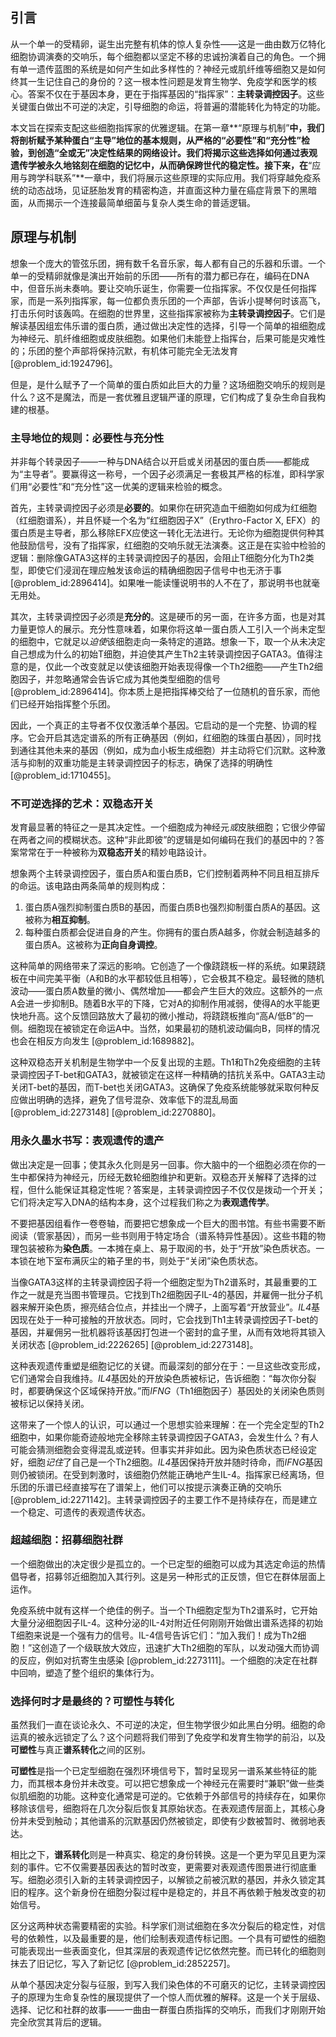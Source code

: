 ## 引言
从一个单一的受精卵，诞生出完整有机体的惊人复杂性——这是一曲由数万亿特化细胞协调演奏的交响乐，每个细胞都以坚定不移的忠诚扮演着自己的角色。一个拥有单一遗传蓝图的系统是如何产生如此多样性的？神经元或肌纤维等细胞又是如何终其一生记住自己的身份的？这一根本性问题是发育生物学、免疫学和医学的核心。答案不仅在于基因本身，更在于指挥基因的“指挥家”：**主转录调控因子**。这些关键蛋白做出不可逆的决定，引导细胞的命运，将普遍的潜能转化为特定的功能。

本文旨在探索支配这些细胞指挥家的优雅逻辑。在第一章**“原理与机制”**中，我们将剖析赋予某种蛋白“主导”地位的基本规则，从严格的“必要性”和“充分性”检验，到创造“全或无”决定性结果的网络设计。我们将揭示这些选择如何通过表观遗传学被永久地铭刻在细胞的记忆中，从而确保跨世代的稳定性。接下来，在**“应用与跨学科联系”**一章中，我们将展示这些原理的实际应用。我们将穿越免疫系统的动态战场，见证胚胎发育的精密构造，并直面这种力量在癌症背景下的黑暗面，从而揭示一个连接最简单细菌与复杂人类生命的普适逻辑。

## 原理与机制

想象一个庞大的管弦乐团，拥有数千名音乐家，每人都有自己的乐器和乐谱。一个单一的受精卵就像是演出开始前的乐团——所有的潜力都已存在，编码在DNA中，但音乐尚未奏响。要让交响乐诞生，你需要一位指挥家。不仅仅是任何指挥家，而是一系列指挥家，每一位都负责乐团的一个声部，告诉小提琴何时该高飞，打击乐何时该轰鸣。在细胞的世界里，这些指挥家被称为**主转录调控因子**。它们是解读基因组宏伟乐谱的蛋白质，通过做出决定性的选择，引导一个简单的祖细胞成为神经元、肌纤维细胞或皮肤细胞。如果他们未能登上指挥台，后果可能是灾难性的；乐团的整个声部将保持沉默，有机体可能完全无法发育 [@problem_id:1924796]。

但是，是什么赋予了一个简单的蛋白质如此巨大的力量？这场细胞交响乐的规则是什么？这不是魔法，而是一套优雅且逻辑严谨的原理，它们构成了复杂生命自我构建的根基。

### 主导地位的规则：必要性与充分性

并非每个转录因子——一种与DNA结合以开启或关闭基因的蛋白质——都能成为“主导者”。要赢得这一称号，一个因子必须满足一套极其严格的标准，即科学家们用“必要性”和“充分性”这一优美的逻辑来检验的概念。

首先，主转录调控因子必须是**必要的**。如果你在研究造血干细胞如何成为红细胞（红细胞谱系），并且怀疑一个名为“红细胞因子X”（Erythro-Factor X, EFX）的蛋白质是主导者，那么移除EFX应使这一转化无法进行。无论你为细胞提供何种其他鼓励信号，没有了指挥家，红细胞的交响乐就无法演奏。这正是在实验中检验的逻辑：删除像GATA3这样的主转录调控因子的基因，会阻止T细胞分化为Th2类型，即使它们浸润在理应触发该命运的精确细胞因子信号中也无济于事 [@problem_id:2896414]。如果唯一能读懂说明书的人不在了，那说明书也就毫无用处。

其次，主转录调控因子必须是**充分的**。这是硬币的另一面，在许多方面，也是对其力量更惊人的展示。充分性意味着，如果你将这单一蛋白质人工引入一个尚未定型的细胞中，它就足以*迫使*该细胞走向一条特定的道路。想象一下，取一个从未决定自己想成为什么的初始T细胞，并迫使其产生Th2主转录调控因子GATA3。值得注意的是，仅此一个改变就足以使该细胞开始表现得像一个Th2细胞——产生Th2细胞因子，并忽略通常会告诉它成为其他类型细胞的信号 [@problem_id:2896414]。你本质上是把指挥棒交给了一位随机的音乐家，而他们已经开始指挥整个乐团。

因此，一个真正的主导者不仅仅激活单个基因。它启动的是一个完整、协调的程序。它会开启其选定谱系的所有正确基因（例如，红细胞的珠蛋白基因），同时找到通往其他未来的基因（例如，成为血小板生成细胞）并主动将它们沉默。这种激活与抑制的双重功能是主转录调控因子的标志，确保了选择的明确性 [@problem_id:1710455]。

### 不可逆选择的艺术：双稳态开关

发育最显著的特征之一是其决定性。一个细胞成为神经元*或*皮肤细胞；它很少停留在两者之间的模糊状态。这种“非此即彼”的逻辑是如何编码在我们的基因中的？答案常常在于一种被称为**双稳态开关**的精妙电路设计。

想象两个主转录调控因子，蛋白质A和蛋白质B，它们控制着两种不同且相互排斥的命运。该电路由两条简单的规则构成：
1.  蛋白质A强烈抑制蛋白质B的基因，而蛋白质B也强烈抑制蛋白质A的基因。这被称为**相互抑制**。
2.  每种蛋白质都会促进自身的产生。你拥有的蛋白质A越多，你就会制造越多的蛋白质A。这被称为**正向自身调控**。

这种简单的网络带来了深远的影响。它创造了一个像跷跷板一样的系统。如果跷跷板在中间完美平衡（A和B的水平都较低且相等），它会极其不稳定。最轻微的随机波动——蛋白质A数量的微小、偶然增加——都会产生巨大的效应。这额外的一点A会进一步抑制B。随着B水平的下降，它对A的抑制作用减弱，使得A的水平能更快地升高。这个反馈回路放大了最初的微小推动，将跷跷板推向“高A/低B”的一侧。细胞现在被锁定在命运A中。当然，如果最初的随机波动偏向B，同样的情况也会在相反方向发生 [@problem_id:1689882]。

这种双稳态开关机制是生物学中一个反复出现的主题。Th1和Th2免疫细胞的主转录调控因子T-bet和GATA3，就被锁定在这样一种精确的拮抗关系中。GATA3主动关闭T-bet的基因，而T-bet也关闭GATA3。这确保了免疫系统能够就采取何种反应做出明确的选择，避免了信号混杂、效率低下的混乱局面 [@problem_id:2273148] [@problem_id:2270880]。

### 用永久墨水书写：表观遗传的遗产

做出决定是一回事；使其永久化则是另一回事。你大脑中的一个细胞必须在你的一生中都保持为神经元，历经无数轮细胞维护和更新。双稳态开关解释了选择的过程，但什么能保证其稳定性呢？答案是，主转录调控因子不仅仅是拨动一个开关；它们将决定写入DNA的结构本身，这个过程我们称之为**表观遗传学**。

不要把基因组看作一卷卷轴，而要把它想象成一个巨大的图书馆。有些书需要不断阅读（管家基因），而另一些书则用于特定场合（谱系特异性基因）。这些书籍的物理包装被称为**染色质**。一本摊在桌上、易于取阅的书，处于“开放”染色质状态。一本锁在地下室布满灰尘的箱子里的书，则处于“关闭”染色质状态。

当像GATA3这样的主转录调控因子将一个细胞定型为Th2谱系时，其最重要的工作之一就是充当图书管理员。它找到Th2细胞因子IL-4的基因，并雇佣一批分子机器来解开染色质，擦亮结合位点，并挂出一个牌子，上面写着“开放营业”。*IL4*基因现在处于一种可接触的开放状态。同时，它会找到Th1主转录调控因子T-bet的基因，并雇佣另一批机器将该基因打包进一个密封的盒子里，从而有效地将其锁入关闭状态 [@problem_id:2226265] [@problem_id:2273148]。

这种表观遗传重塑是细胞记忆的关键。而最深刻的部分在于：一旦这些改变形成，它们通常会自我维持。*IL4*基因处的开放染色质被标记，告诉细胞：“每次你分裂时，都要确保这个区域保持开放。”而*IFNG*（Th1细胞因子）基因处的关闭染色质则被标记以保持关闭。

这带来了一个惊人的认识，可以通过一个思想实验来理解：在一个完全定型的Th2细胞中，如果你能奇迹般地完全移除主转录调控因子GATA3，会发生什么？有人可能会猜测细胞会变得混乱或逆转。但事实并非如此。因为染色质状态已经设定好，细胞*记住*了自己是一个Th2细胞。*IL4*基因保持开放并随时待命，而*IFNG*基因则仍被锁闭。在受到刺激时，该细胞仍然能正确地产生IL-4。指挥家已经离场，但乐团的乐谱已经直接写在了谱架上，他们可以按提示演奏正确的交响乐 [@problem_id:2271142]。主转录调控因子的主要工作不是持续存在，而是建立一个稳定、可遗传的表观遗传状态。

### 超越细胞：招募细胞社群

一个细胞做出的决定很少是孤立的。一个已定型的细胞可以成为其选定命运的热情倡导者，招募邻近细胞加入其行列。这是另一种形式的正反馈，但它在群体层面上运作。

免疫系统中就有这样一个绝佳的例子。当一个Th细胞定型为Th2谱系时，它开始大量分泌细胞因子IL-4。这种分泌的IL-4对附近任何刚刚开始做出谱系选择的初始T细胞来说是一个强有力的信号。IL-4信号告诉它们：“加入我们！成为Th2细胞！”这创造了一个级联放大效应，迅速扩大Th2细胞的军队，以发动强大而协调的反应，例如对抗寄生虫感染 [@problem_id:2273111]。一个细胞的决定在社群中回响，塑造了整个组织的集体行为。

### 选择何时才是最终的？可塑性与转化

虽然我们一直在谈论永久、不可逆的决定，但生物学很少如此黑白分明。细胞的命运真的被永远锁定了么？这个问题将我们带到了免疫学和发育生物学的前沿，以及**可塑性**与真正**谱系转化**之间的区别。

**可塑性**是指一个已定型细胞在强烈环境信号下，暂时呈现另一谱系某些特征的能力，而其根本身份并未改变。可以把它想象成一个神经元在需要时“兼职”做一些类似肌细胞的功能。这种变化通常是可逆的。它依赖于外部信号的持续存在，如果你移除该信号，细胞将在几次分裂后恢复其原始状态。在表观遗传层面上，其核心身份并未受到触动；其他谱系的沉默基因仍然被锁定，即使有少数被暂时、微弱地表达。

相比之下，**谱系转化**则是一种真实、稳定的身份转换。这是一个更为罕见且更为深刻的事件。它不仅需要基因表达的暂时改变，更需要对表观遗传图景进行彻底重写。细胞必须引入新的主转录调控因子，以解锁之前被沉默的基因，并永久锁定其旧的程序。这个新身份在细胞分裂过程中是稳定的，并且不再依赖于触发改变的初始信号。

区分这两种状态需要精密的实验。科学家们测试细胞在多次分裂后的稳定性，对信号的依赖性，以及最重要的是，他们绘制表观遗传标记图。一个具有可塑性的细胞可能表现出一些表面变化，但其深层的表观遗传记忆依然完整。而已转化的细胞则抹去了旧记忆，写入了新记忆 [@problem_id:2852257]。

从单个基因决定分裂与征服，到写入我们染色体的不可磨灭的记忆，主转录调控因子的原理为生命复杂性的展现提供了一个惊人而优雅的解释。这是一个关于层级、选择、记忆和社群的故事——一曲由一群蛋白质指挥的交响乐，而我们才刚刚开始完全欣赏其背后的逻辑。


